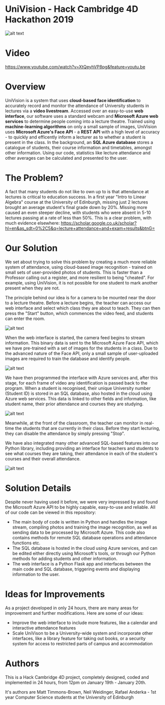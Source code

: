 # UniVision - Hack Cambridge 4D Hackathon 2019

![alt text](https://raw.githubusercontent.com/the-raspberry-pi-guy/UniVision/master/static/UniVision_logo.png)

# Video
https://www.youtube.com/watch?v=XtQeyhVP8pg&feature=youtu.be

# Overview
UniVision is a system that uses **cloud-based face identification** to accurately record and monitor the attendance of University students in lectures via a **video livestream**. Accessed over an easy-to-use **web interface**, our software uses a standard webcam and **Microsoft Azure web services** to determine people coming into a lecture theatre. Trained using **machine-learning algorithms** on only a small sample of images, UniVision uses **Microsoft Azure's Face API** - a **REST API** with a high level of accuracy - to quickly and efficently inform a lecturer as to whether a student is present in the class. In the background, an **SQL Azure database** stores a catalogue of students, their course information and timetables, amongst other information. Using our code, statistics like lecture attendance and other averages can be calculated and presented to the user.

# The Problem?
A fact that many students do not like to own up to is that attendance at lectures is critical to education success. In a first year "Intro to Linear Algebra" course at the University of Edinburgh, missing just 2 lectures brought an average student's final grade down by 20%. Missing more caused an even steeper decline, with students who were absent in 5-10 lectures passing at a rate of less than 50%. This is a clear problem, with much evidence elsewhere: https://scholar.google.co.uk/scholar?hl=en&as_sdt=0%2C5&q=lecture+attendance+and+exam+results&btnG=

# Our Solution
We set about trying to solve this problem by creating a much more reliable system of attendance, using cloud-based image recognition - trained on small sets of user-provided photos of students. This is faster than a Professor calling out a register, and more resilient to being "cheated". For example, using UniVision, it is not possible for one student to mark another present when they are not.

The principle behind our idea is for a camera to be mounted near the door to a lecture theatre. Before a lecture begins, the teacher can access our web interface and select which class they are about to teach. They can then press the "Start" button, which commences the video feed, and students can enter the room.

![alt text](https://raw.githubusercontent.com/the-raspberry-pi-guy/UniVision/master/images/2.jpg)

When the web interface is started, the camera feed begins to stream information. This binary data is sent to the Microsoft Azure Face API, which we have pre-trained with a set of images for the students in a class. Due to the advanced nature of the Face API, only a small sample of user-uploaded images are required to train the database and identify people.

![alt text](https://github.com/the-raspberry-pi-guy/UniVision/blob/master/images/demo1.gif?raw=true)

We have then programmed the interface with Azure services and, after this stage, for each frame of video any identification is passed back to the program. When a student is recognised, their unique University number (Student ID) is stored in an SQL database, also hosted in the cloud using Azure web services. This data is linked to other fields and information, like student name, their prior attendance and courses they are studying.

![alt text](https://raw.githubusercontent.com/the-raspberry-pi-guy/UniVision/master/images/database.png)

Meanwhile, at the front of the classroom, the teacher can monitor in real-time the students that are currently in their class. Before they start lecturing, they can disable the attendance by simply pressing "Stop".

We have also integrated many other advanced SQL-based features into our Python library, including providing an interface for teachers and students to see what courses they are taking, their attendance in each of the student's courses and their overall attendance.

![alt text](https://raw.githubusercontent.com/the-raspberry-pi-guy/UniVision/master/images/1.jpg)

# Solution Details

Despite never having used it before, we were very impressed by and found the Microsoft Azure API to be highly capable, easy-to-use and reliable. All of our code can be viewed in this repository:
- The main body of code is written in Python and handles the image stream, compiling photos and training the image recognition, as well as sending data to be processed by Microsoft Azure. This code also contains methods for remote SQL database operations and attendance functions etc.
- The SQL database is hosted in the cloud using Azure services, and can be edited either directly using Microsoft's tools, or through our Python methods for adding students and other information.
- The web interface is a Python Flask app and interfaces between the main code and SQL database, triggering events and displaying information to the user.

# Ideas for Improvements

As a project developed in only 24 hours, there are many areas for improvement and further modifications. Here are some of our ideas:
- Improve the web interface to include more features, like a calendar and interactive attendance features
- Scale UniVison to be a University-wide system and incorporate other interfaces, like a library feature for taking out books, or a security system for access to restricted parts of campus and accommodation

# Authors

This is a Hack Cambridge 4D project, completely designed, coded and implemented in 24 hours, from 12pm on January 19th - January 20th.

It's authors are Matt Timmons-Brown, Neil Weidinger, Rafael Anderka - 1st year Computer Science students at the University of Edinburgh
